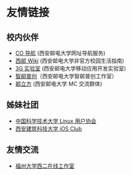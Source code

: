 # 友情链接

## 校内伙伴

- [CO 导航](https://cooo.site/) (西安邮电大学网址导航服务)
- [西邮 Wiki](https://wiki.cooo.site/) (西安邮电大学非官方校园生活指南)
- [3G 实验室](https://mobile.xupt.edu.cn/) (西安邮电大学移动应用开发实验室)
- [智邮普创](https://zypc.xupt.edu.cn/)（西安邮电大学智邮普创工作室）
- [邮立方](https://cop.cooo.site/) (西安邮电大学 MC 交流群体)

## 姊妹社团

- [中国科学技术大学 Linux 用户协会](https://lug.ustc.edu.cn/)
- [西安建筑科技大学 iOS Club](https://www.xauat.site/)

## 友情交流

- [福州大学西二在线工作室](https://site.west2.online/)
